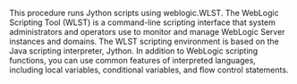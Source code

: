 <p>This procedure runs Jython scripts using weblogic.WLST. The
WebLogic Scripting Tool (WLST) is a command-line
scripting interface that system administrators and
operators use to monitor and manage WebLogic Server
instances and domains. The WLST scripting environment
is based on the Java scripting interpreter, Jython. In
addition to WebLogic scripting functions, you can use
common features of interpreted languages, including
local variables, conditional variables, and flow
control statements.</p>
